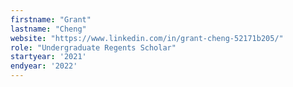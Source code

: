 ```yaml
---
firstname: "Grant"
lastname: "Cheng"
website: "https://www.linkedin.com/in/grant-cheng-52171b205/"
role: "Undergraduate Regents Scholar"
startyear: '2021'
endyear: '2022'
---
```

